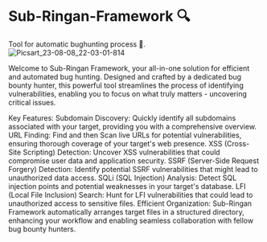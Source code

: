 # Sub-Ringan-Framework 🔍
Tool for automatic bughunting process 🍭.
![Picsart_23-08-08_22-03-01-814](https://github.com/DevVj-1/Sub-Ringan-Framework/assets/106962581/a00e8f43-2d20-43ea-922e-c8cc3da42fd7)

Welcome to Sub-Ringan Framework, your all-in-one solution for efficient and automated bug hunting. Designed and crafted by a dedicated bug bounty hunter, this powerful tool streamlines the process of identifying vulnerabilities, enabling you to focus on what truly matters - uncovering critical issues.

Key Features:
Subdomain Discovery: Quickly identify all subdomains associated with your target, providing you with a comprehensive overview.
URL Finding: Find and then Scan live URLs for potential vulnerabilities, ensuring thorough coverage of your target's web presence.
XSS (Cross-Site Scripting) Detection: Uncover XSS vulnerabilities that could compromise user data and application security.
SSRF (Server-Side Request Forgery) Detection: Identify potential SSRF vulnerabilities that might lead to unauthorized data access.
SQLi (SQL Injection) Analysis: Detect SQL injection points and potential weaknesses in your target's database.
LFI (Local File Inclusion) Search: Hunt for LFI vulnerabilities that could lead to unauthorized access to sensitive files.
Efficient Organization:
Sub-Ringan Framework automatically arranges target files in a structured directory, enhancing your workflow and enabling seamless collaboration with fellow bug bounty hunters.
